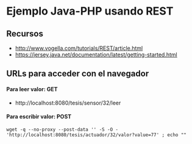 # Ejemplo Java-PHP usando REST

## Recursos

+ http://www.vogella.com/tutorials/REST/article.html
+ https://jersey.java.net/documentation/latest/getting-started.html

## URLs para acceder con el navegador

#### Para leer valor: GET

+ http://localhost:8080/tesis/sensor/32/leer

#### Para escribir valor: POST

    wget -q --no-proxy --post-data '' -S -O - 'http://localhost:8080/tesis/actuador/32/valor?value=77' ; echo ""

